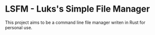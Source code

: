 # LSFM - Luks's Simple File Manager

This project aims to be a command line file manager writen in Rust for personal use.
